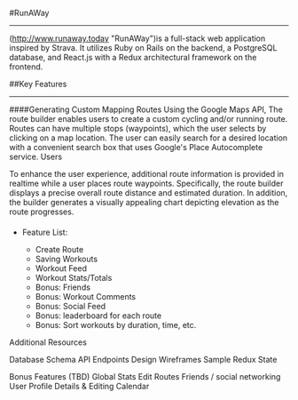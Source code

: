 #RunAWay

***

(http://www.runaway.today "RunAWay")is a full-stack web application inspired by Strava. It utilizes Ruby on Rails on the backend, a PostgreSQL database, and React.js with a Redux architectural framework on the frontend.

##Key Features
***


####Generating Custom Mapping Routes
  Using the Google Maps API, The route builder enables users to create a custom cycling and/or running route. Routes can have multiple stops (waypoints), which the user selects by clicking on a map location. The user can easily search for a desired location with a convenient search box that uses Google's Place Autocomplete service. Users 

  To enhance the user experience, additional route information is provided in realtime while a user places route waypoints. Specifically, the route builder displays a precise overall route distance and estimated duration. In addition, the builder generates a visually appealing chart depicting elevation as the route progresses.


####
  - Feature List:

    - Create Route
    - Saving Workouts
    - Workout Feed
    - Workout Stats/Totals
    - Bonus: Friends
    - Bonus: Workout Comments
    - Bonus: Social Feed
    - Bonus: leaderboard for each route
    - Bonus: Sort workouts by duration, time, etc.


Additional Resources

Database Schema
API Endpoints
Design Wireframes
Sample Redux State


Bonus Features (TBD)
 Global Stats
 Edit Routes
 Friends / social networking
 User Profile Details & Editing
 Calendar
